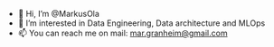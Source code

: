 - 👋 Hi, I’m @MarkusOla
- 👀 I’m interested in Data Engineering, Data architecture and MLOps
- 📫 You can reach me on mail: mar.granheim@gmail.com 

